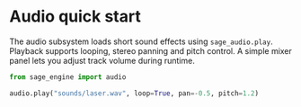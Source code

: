 # Audio quick start

The audio subsystem loads short sound effects using `sage_audio.play`. Playback
supports looping, stereo panning and pitch control. A simple mixer panel lets
you adjust track volume during runtime.

```python
from sage_engine import audio

audio.play("sounds/laser.wav", loop=True, pan=-0.5, pitch=1.2)
```
